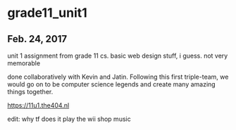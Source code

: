 # grade11_unit1

## Feb. 24, 2017

unit 1 assignment from grade 11 cs. basic web design stuff, i guess. not very memorable

done collaboratively with Kevin and Jatin. Following this first triple-team, we would go on to be computer science legends and create many amazing things together.

https://11u1.the404.nl

edit: why tf does it play the wii shop music

